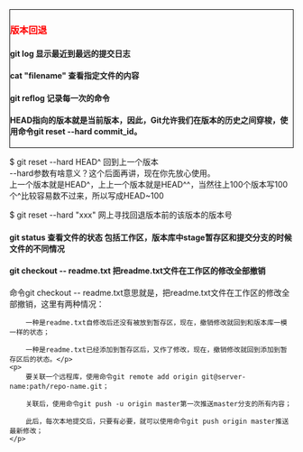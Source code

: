 <div style="border: 1px solid black;">
        <h3 style="color: red;">版本回退</h3>
        <h4>git log 显示最近到最远的提交日志</h4>
        <h4>cat "filename" 查看指定文件的内容</h4>
        <h4>git reflog 记录每一次的命令</h4>
        <h4>HEAD指向的版本就是当前版本，因此，Git允许我们在版本的历史之间穿梭，使用命令git reset --hard commit_id。</h4>
</div>
    <p>
        $ git reset --hard HEAD^ 回到上一个版本 <br> --hard参数有啥意义？这个后面再讲，现在你先放心使用。<br>
        上一个版本就是HEAD^，上上一个版本就是HEAD^^，当然往上100个版本写100个^比较容易数不过来，所以写成HEAD~100
    </p>
    <p>
        $ git reset --hard "xxx" 网上寻找回退版本前的该版本的版本号
    </p>
     <h4>git status 查看文件的状态 包括工作区，版本库中stage暂存区和提交分支的时候文件的不同情况</h4>
    <h4>git checkout -- readme.txt 把readme.txt文件在工作区的修改全部撤销</h4>
    <p>命令git checkout -- readme.txt意思就是，把readme.txt文件在工作区的修改全部撤销，这里有两种情况：

        一种是readme.txt自修改后还没有被放到暂存区，现在，撤销修改就回到和版本库一模一样的状态；

        一种是readme.txt已经添加到暂存区后，又作了修改，现在，撤销修改就回到添加到暂存区后的状态。</p>
    <p>
        要关联一个远程库，使用命令git remote add origin git@server-name:path/repo-name.git；

        关联后，使用命令git push -u origin master第一次推送master分支的所有内容；

        此后，每次本地提交后，只要有必要，就可以使用命令git push origin master推送最新修改；
    </p>
    
